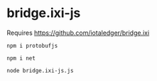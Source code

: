 # bridge.ixi-js

Requires 
https://github.com/iotaledger/bridge.ixi

`npm i protobufjs`

`npm i net`

`node bridge.ixi-js.js`
